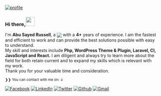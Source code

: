 <a href="https://github.com/rsrussell36" target="_blank">
<img src="https://github.com/abu-sayed-russell/abu-sayed-russell/blob/main/russell.png" alt="profile" />
</a>

### Hi there,<img src="https://media.giphy.com/media/hvRJCLFzcasrR4ia7z/giphy.gif" width="30px">

I'm <strong> Abu Sayed Russell</strong>, a <a href="https://github.com/rsrussell36"><img align="center" src="https://img.shields.io/badge/Full%20Stack-Engineer-brightgreen"/></a> with a <strong>4+</strong> years of experience. I am the fastest and efficient to work and can provide the best solutions possible with easy to understand.<br>
My skill and interests include <strong>Php, WordPress Theme & Plugin, Laravel, CI, JavaScript and React.</strong>
I am diligent and always try to learn more about the field for both retain current and to expand my skills which is relevant with my work. 
<br>
Thank you for your valuable time and consideration.
</p>

<small>❯❯ You can contact with me on: ↓</small>


[![Facebook](https://img.shields.io/badge/Facebook-Abu%20Sayed%20Russell-3b5998)][f] [![LinkedIn](https://img.shields.io/badge/LinkedIn-Abu%20Sayed%20Russell-0e76a8)][l] [![Twitter](https://img.shields.io/twitter/follow/abusayedrussell?label=%40abusayedrussell&style=social)][t] [![Github](https://img.shields.io/github/followers/rsrussell36?style=social&label=Follow)][g] [![Gmail](https://img.shields.io/badge/E--Mail-abusayedusell%40gmail.com-blue)][gm]

[f]: https://www.facebook.com/abu.sayed.russell.036/
[l]: https://www.linkedin.com/in/abusayedrussell/
[t]: https://twitter.com/abusayedrussell
[g]: https://github.com/rsrussell36
[gm]: mailto:abusayedrussell@gmail.com
